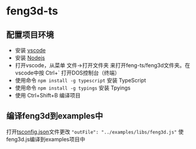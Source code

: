 # feng3d-ts
## 配置项目环境
* 安装 [vscode](https://code.visualstudio.com/)
* 安装 [Nodejs](https://nodejs.org)
* 打开vscode，从菜单 文件->打开文件夹 来打开feng-ts/feng3d文件夹。在vscode中按 Ctrl+` 打开DOS控制台（终端）
* 使用命令 `npm install -g typescript` 安装 TypeScript
* 使用命令 `npm install -g typings` 安装 Tpyings
* 使用 Ctrl+Shift+B 编译项目
## 编译feng3d到examples中
打开[tsconfig.json](tsconfig.json)文件更改 `"outFile": "../examples/libs/feng3d.js"` 使feng3d.js编译到examples项目中